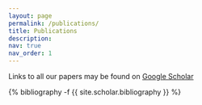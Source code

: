 ```yaml
---
layout: page
permalink: /publications/
title: Publications
description: 
nav: true
nav_order: 1
---
```


Links to all our papers may be found on [Google Scholar](https://scholar.google.com/citations?user=JFC4oaAAAAAJ&hl=en)

<div class="publications">

{% bibliography -f {{ site.scholar.bibliography }} %}

</div>
